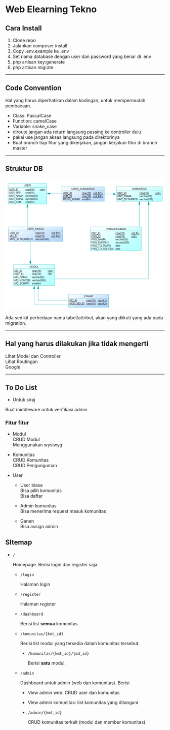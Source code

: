 # Web Elearning Tekno

## Cara Install
1. Clone repo
2. Jalankan composer install
3. Copy .env.example ke .env
4. Set nama database dengan user dan password yang benar di .env
5. php artisan key:generate
6. php artisan migrate
***
## Code Convention
Hal yang harus diperhatikan dalam kodingan, untuk mempermudah pembacaan.
- Class: PascalCase
- Function: camelCase
- Variable: snake_case
- diroute jangan ada return langsung passing ke controller dulu
- pakai use jangan akses langsung pada direktorinya 
- Buat branch tiap fitur yang dikerjakan, jangan kerjakan fitur di branch master
***
## Struktur DB
![alt](cdm_db.PNG)

Ada sedikit perbedaan nama tabel/attribut, akan yang diikuti yang ada pada migration.
***
## Hal yang harus dilakukan jika tidak mengerti
Lihat Model dan Controller  
Lihat Routingan  
Google
***
## To Do List
 - Untuk siraj

Buat middleware untuk verifikasi admin

### Fitur fitur
- Modul  
CRUD Modul  
Menggunakan wysiwyg

- Komunitas  
CRUD Komunitas  
CRUD Pengunguman

- User  
    * User biasa  
    Bisa pilih komunitas  
    Bisa daftar

    * Admin komunitas  
    Bisa menerima request masuk komunitas  

    * Ganen  
    Bisa assign admin

## SItemap

- `/`

  Homepage. Berisi login dan register saja.

  - `/login`

    Halaman login

  - `/register`

    Halaman register

  - `/dashboard`

    Berisi list **semua** komunitas.

  - `/komunitas/{kmt_id}`

    Berisi list modul yang tersedia dalam komunitas tersebut.

    - `/komunitas/{kmt_id}/{md_id}`

      Berisi **satu** modul.

  - `/admin`

    Dashboard untuk admin (web dan komunitas). Berisi 

    - View admin web: CRUD user dan komunitas

    - View admin komunitas: list komunitas yang ditangani

    - `/admin/{kmt_id}`

      CRUD komunitas terkait (modul dan member komunitas).